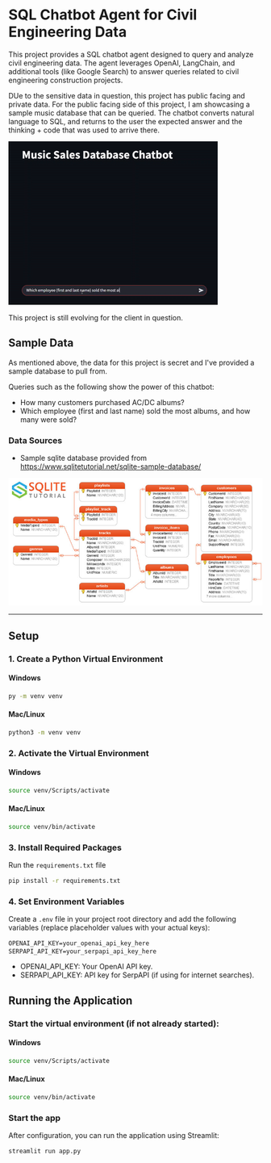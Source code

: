 # SQL Chatbot Agent for Civil Engineering Data

This project provides a SQL chatbot agent designed to query and analyze civil engineering data. The agent leverages OpenAI, LangChain, and additional tools (like Google Search) to answer queries related to civil engineering construction projects.

DUe to the sensitive data in question, this project has public facing and private data. For the public facing side of this project, I am showcasing a sample music database that can be queried. The chatbot converts natural language to SQL, and returns to the user the expected answer and the thinking + code that was used to arrive there.

![Music Examples](src/images/music-example.gif)

This project is still evolving for the client in question.

## Sample Data

As mentioned above, the data for this project is secret and I've provided a sample database to pull from.

Queries such as the following show the power of this chatbot:
- How many customers purchased AC/DC albums?
- Which employee (first and last name) sold the most albums, and how many were sold?

### Data Sources
- Sample sqlite database provided from https://www.sqlitetutorial.net/sqlite-sample-database/

![SQLite Sample Database](src/images/sqlite-sample-database-color.jpg)

---

## Setup

### 1. Create a Python Virtual Environment

#### Windows
```bash
py -m venv venv
```

#### Mac/Linux
```bash
python3 -m venv venv
```

### 2. Activate the Virtual Environment

#### Windows
```bash
source venv/Scripts/activate
```

#### Mac/Linux
```bash
source venv/bin/activate
```

### 3. Install Required Packages
Run the `requirements.txt` file
```bash
pip install -r requirements.txt
```

### 4. Set Environment Variables
Create a `.env` file in your project root directory and add the following variables (replace placeholder values with your actual keys):

```.env
OPENAI_API_KEY=your_openai_api_key_here
SERPAPI_API_KEY=your_serpapi_api_key_here
```

- OPENAI_API_KEY: Your OpenAI API key.
- SERPAPI_API_KEY: API key for SerpAPI (if using for internet searches).

## Running the Application

### Start the virtual environment (if not already started):

#### Windows
```bash
source venv/Scripts/activate
```

#### Mac/Linux
```bash
source venv/bin/activate
```

### Start the app
After configuration, you can run the application using Streamlit:

```bash
streamlit run app.py
```


